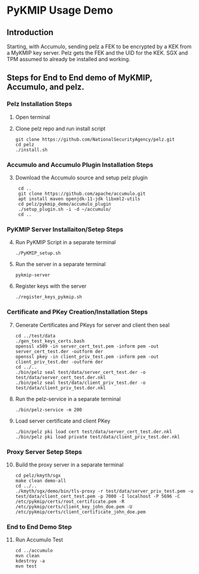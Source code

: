 # PyKMIP Usage Demo

## Introduction
Starting, with Accumulo, sending pelz a FEK to be encrypted by a KEK from a MyKMIP key server.  Pelz gets the FEK and the UID for the KEK.
SGX and TPM assumed to already be installed and working.

## Steps for End to End demo of MyKMIP, Accumulo, and pelz. 

### Pelz Installation Steps
1.  Open terminal
2.	Clone pelz repo and run install script

		git clone https://github.com/NationalSecurityAgency/pelz.git
		cd pelz
		./install.sh

### Accumulo and Accumulo Plugin Installation Steps 
3. Download the Accumulo source and setup pelz plugin

		cd ..
		git clone https://github.com/apache/accumulo.git
		apt install maven openjdk-11-jdk libxml2-utils
		cd pelz/pykmip_demo/accumulo_plugin
		./setup_plugin.sh -i -d ~/accumulo/
		cd ..

### PyKMIP Server Installaiton/Setep Steps
4.  Run PyKMIP Script in a separate terminal

		./PyKMIP_setup.sh

5.  Run the server in a separate terminal

		pykmip-server

6.  Register keys with the server

		./register_keys_pykmip.sh


### Certificate and PKey Creation/Installation Steps
7.	Generate Certificates and PKeys for server and client then seal

		cd ../test/data
		./gen_test_keys_certs.bash
		openssl x509 -in server_cert_test.pem -inform pem -out server_cert_test.der -outform der
		openssl pkey -in client_priv_test.pem -inform pem -out client_priv_test.der -outform der
		cd ../..
		./bin/pelz seal test/data/server_cert_test.der -o test/data/server_cert_test.der.nkl
		./bin/pelz seal test/data/client_priv_test.der -o test/data/client_priv_test.der.nkl

8.	Run the pelz-service in a separate terminal

		./bin/pelz-service -m 200

9.	Load server certificate and client PKey

		./bin/pelz pki load cert test/data/server_cert_test.der.nkl
		./bin/pelz pki load private test/data/client_priv_test.der.nkl

### Proxy Server Setep Steps
10.	Build the proxy server in a separate terminal

		cd pelz/kmyth/sgx
		make clean demo-all
		cd ../..
		./kmyth/sgx/demo/bin/tls-proxy -r test/data/server_priv_test.pem -u test/data/client_cert_test.pem -p 7000 -I localhost -P 5696 -C /etc/pykmip/certs/root_certificate.pem -R /etc/pykmip/certs/client_key_john_doe.pem -U /etc/pykmip/certs/client_certificate_john_doe.pem

### End to End Demo Step
11. Run Accumulo Test

		cd ../accumulo
		mvn clean
		kdestroy -a
		mvn test

